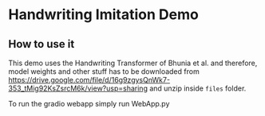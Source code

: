 # Handwriting Imitation Demo

## How to use it
This demo uses the Handwriting Transformer of Bhunia et al. and therefore, model weights and other stuff has to be 
downloaded from https://drive.google.com/file/d/16g9zgysQnWk7-353_tMig92KsZsrcM6k/view?usp=sharing 
and unzip inside ```files``` folder. 

To run the gradio webapp simply run WebApp.py
